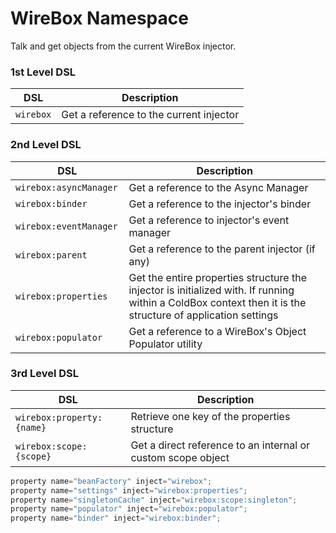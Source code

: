 # WireBox Namespace

Talk and get objects from the current WireBox injector.

### 1st Level DSL

| DSL       | Description                             |
| --------- | --------------------------------------- |
| `wirebox` | Get a reference to the current injector |

### 2nd Level DSL

| DSL                     | Description                                                                                                                                                |
| ----------------------- | ---------------------------------------------------------------------------------------------------------------------------------------------------------- |
| `wirebox:asyncManager ` | Get a reference to the Async Manager                                                                                                                       |
| `wirebox:binder`        | Get a reference to the injector's binder                                                                                                                   |
| `wirebox:eventManager`  | Get a reference to injector's event manager                                                                                                                |
| `wirebox:parent`        | Get a reference to the parent injector (if any)                                                                                                            |
| `wirebox:properties`    | Get the entire properties structure the injector is initialized with. If running within a ColdBox context then it is the structure of application settings |
| `wirebox:populator`     | Get a reference to a WireBox's Object Populator utility                                                                                                    |

### 3rd Level DSL

| DSL                       | Description                                                  |
| ------------------------- | ------------------------------------------------------------ |
| `wirebox:property:{name}` | Retrieve one key of the properties structure                 |
| `wirebox:scope:{scope}`   | Get a direct reference to an internal or custom scope object |

```javascript
property name="beanFactory" inject="wirebox";
property name="settings" inject="wirebox:properties";
property name="singletonCache" inject="wirebox:scope:singleton";
property name="populator" inject="wirebox:populator";
property name="binder" inject="wirebox:binder";
```
